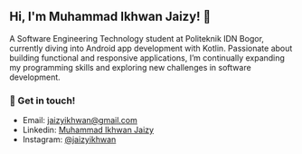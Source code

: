 
## Hi, I'm Muhammad Ikhwan Jaizy! 👋

A Software Engineering Technology student at Politeknik IDN Bogor, currently diving into Android app development with Kotlin. Passionate about building functional and responsive applications, I’m continually expanding my programming skills and exploring new challenges in software development.

 ### 💬 Get in touch!
 - Email: jaizyikhwan@gmail.com
 - Linkedin: [Muhammad Ikhwan Jaizy](https://linkedin.com/in/jaizyikhwan)
 - Instagram: [@jaizyikhwan](https://www.instagram.com/jaizyikhwan/)
